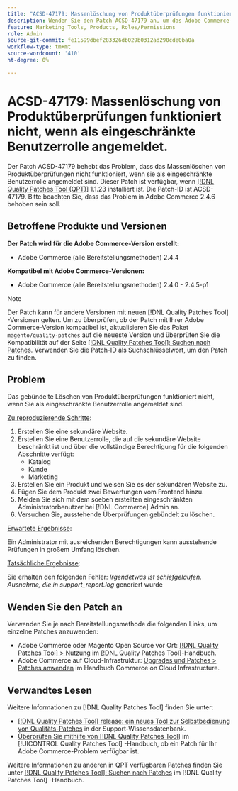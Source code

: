 ```yaml
---
title: "ACSD-47179: Massenlöschung von Produktüberprüfungen funktioniert nicht, wenn als eingeschränkte Benutzerrolle angemeldet."
description: Wenden Sie den Patch ACSD-47179 an, um das Adobe Commerce-Problem zu beheben, bei dem das Massenlöschen von Produktüberprüfungen nicht funktioniert, wenn Sie als eingeschränkte Benutzerrolle angemeldet sind.
feature: Marketing Tools, Products, Roles/Permissions
role: Admin
source-git-commit: fe11599dbef283326db029b0312ad290cde0ba0a
workflow-type: tm+mt
source-wordcount: '410'
ht-degree: 0%

---
```


# ACSD-47179: Massenlöschung von Produktüberprüfungen funktioniert nicht, wenn als eingeschränkte Benutzerrolle angemeldet.

Der Patch ACSD-47179 behebt das Problem, dass das Massenlöschen von Produktüberprüfungen nicht funktioniert, wenn sie als eingeschränkte Benutzerrolle angemeldet sind. Dieser Patch ist verfügbar, wenn [[!DNL Quality Patches Tool (QPT)]](https://experienceleague.adobe.com/en/docs/commerce-knowledge-base/kb/announcements/commerce-announcements/magento-quality-patches-released-new-tool-to-self-serve-quality-patches) 1.1.23 installiert ist. Die Patch-ID ist ACSD-47179. Bitte beachten Sie, dass das Problem in Adobe Commerce 2.4.6 behoben sein soll.

## Betroffene Produkte und Versionen

**Der Patch wird für die Adobe Commerce-Version erstellt:**

* Adobe Commerce (alle Bereitstellungsmethoden) 2.4.4

**Kompatibel mit Adobe Commerce-Versionen:**

* Adobe Commerce (alle Bereitstellungsmethoden) 2.4.0 - 2.4.5-p1

>[!NOTE]
>
>Der Patch kann für andere Versionen mit neuen [!DNL Quality Patches Tool] -Versionen gelten. Um zu überprüfen, ob der Patch mit Ihrer Adobe Commerce-Version kompatibel ist, aktualisieren Sie das Paket `magento/quality-patches` auf die neueste Version und überprüfen Sie die Kompatibilität auf der Seite [[!DNL Quality Patches Tool]: Suchen nach Patches](https://experienceleague.adobe.com/tools/commerce-quality-patches/index.html). Verwenden Sie die Patch-ID als Suchschlüsselwort, um den Patch zu finden.

## Problem

Das gebündelte Löschen von Produktüberprüfungen funktioniert nicht, wenn Sie als eingeschränkte Benutzerrolle angemeldet sind.

<u>Zu reproduzierende Schritte</u>:

1. Erstellen Sie eine sekundäre Website.
1. Erstellen Sie eine Benutzerrolle, die auf die sekundäre Website beschränkt ist und über die vollständige Berechtigung für die folgenden Abschnitte verfügt:
   * Katalog
   * Kunde
   * Marketing
1. Erstellen Sie ein Produkt und weisen Sie es der sekundären Website zu.
1. Fügen Sie dem Produkt zwei Bewertungen vom Frontend hinzu.
1. Melden Sie sich mit dem soeben erstellten eingeschränkten Administratorbenutzer bei [!DNL Commerce] Admin an.
1. Versuchen Sie, ausstehende Überprüfungen gebündelt zu löschen.

<u>Erwartete Ergebnisse</u>:

Ein Administrator mit ausreichenden Berechtigungen kann ausstehende Prüfungen in großem Umfang löschen.

<u>Tatsächliche Ergebnisse</u>:

Sie erhalten den folgenden Fehler: _Irgendetwas ist schiefgelaufen. Ausnahme, die in support_report.log_ generiert wurde

## Wenden Sie den Patch an

Verwenden Sie je nach Bereitstellungsmethode die folgenden Links, um einzelne Patches anzuwenden:

* Adobe Commerce oder Magento Open Source vor Ort: [[!DNL Quality Patches Tool] > Nutzung](/help/tools/quality-patches-tool/usage.md) im [!DNL Quality Patches Tool]-Handbuch.
* Adobe Commerce auf Cloud-Infrastruktur: [Upgrades und Patches > Patches anwenden](https://experienceleague.adobe.com/docs/commerce-cloud-service/user-guide/develop/upgrade/apply-patches.html) im Handbuch Commerce on Cloud Infrastructure.

## Verwandtes Lesen

Weitere Informationen zu [!DNL Quality Patches Tool] finden Sie unter:

* [[!DNL Quality Patches Tool] release: ein neues Tool zur Selbstbedienung von Qualitäts-Patches](https://experienceleague.adobe.com/en/docs/commerce-knowledge-base/kb/announcements/commerce-announcements/magento-quality-patches-released-new-tool-to-self-serve-quality-patches) in der Support-Wissensdatenbank.
* [Überprüfen Sie mithilfe von  [!DNL Quality Patches Tool]](/help/tools/quality-patches-tool/patches-available-in-qpt/check-patch-for-magento-issue-with-magento-quality-patches.md) im [!UICONTROL Quality Patches Tool] -Handbuch, ob ein Patch für Ihr Adobe Commerce-Problem verfügbar ist.


Weitere Informationen zu anderen in QPT verfügbaren Patches finden Sie unter [[!DNL Quality Patches Tool]: Suchen nach Patches](https://experienceleague.adobe.com/tools/commerce-quality-patches/index.html) im [!DNL Quality Patches Tool] -Handbuch.
